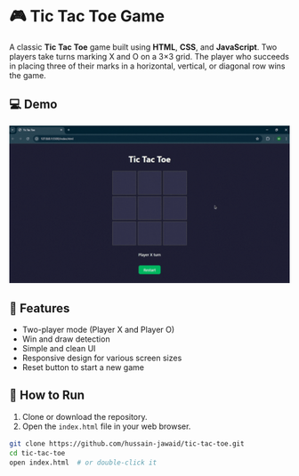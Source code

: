 # 🎮 Tic Tac Toe Game

A classic **Tic Tac Toe** game built using **HTML**, **CSS**, and **JavaScript**. Two players take turns marking X and O on a 3×3 grid. The player who succeeds in placing three of their marks in a horizontal, vertical, or diagonal row wins the game.

## 💻 Demo
![Tic Tac Toe](demo.gif)

## 🧩 Features

- Two-player mode (Player X and Player O)
- Win and draw detection
- Simple and clean UI
- Responsive design for various screen sizes
- Reset button to start a new game

## 🚀 How to Run

1. Clone or download the repository.
2. Open the `index.html` file in your web browser.

```bash
git clone https://github.com/hussain-jawaid/tic-tac-toe.git
cd tic-tac-toe
open index.html  # or double-click it
